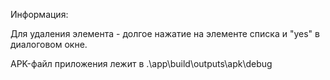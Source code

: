 Информация:

Для удаления элемента - долгое нажатие на элементе списка и "yes" в диалоговом окне.

APK-файл приложения лежит в .\app\build\outputs\apk\debug

